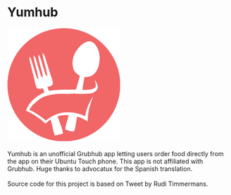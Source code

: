 # Yumhub
<img src="screenshots/screenshot1.png" width="256px" alt="Yumhub App">
<br>
<br>
Yumhub is an unofficial Grubhub app letting users order food directly from the app on their Ubuntu Touch phone. This app is not affiliated with Grubhub. Huge thanks to advocatux for the Spanish translation.
<br>
<br>
Source code for this project is based on Tweet by Rudi Timmermans.
